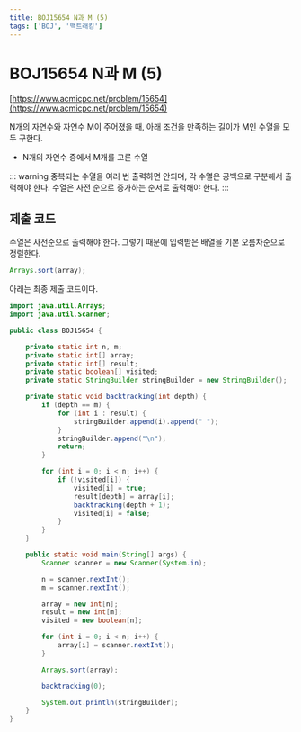```yaml
---
title: BOJ15654 N과 M (5)
tags: ['BOJ', '백트래킹']
---
```


# BOJ15654 N과 M (5)

[https://www.acmicpc.net/problem/15654](https://www.acmicpc.net/problem/15654)

N개의 자연수와 자연수 M이 주어졌을 때, 아래 조건을 만족하는 길이가 M인 수열을 모두 구한다.
 * N개의 자연수 중에서 M개를 고른 수열

::: warning
중복되는 수열을 여러 번 출력하면 안되며, 각 수열은 공백으로 구분해서 출력해야 한다. 수열은 사전 순으로 증가하는 순서로 출력해야 한다.
:::

## 제출 코드

수열은 사전순으로 출력해야 한다. 그렇기 때문에 입력받은 배열을 기본 오름차순으로 정렬한다.
```java
Arrays.sort(array);
```

아래는 최종 제출 코드이다.

```java
import java.util.Arrays;
import java.util.Scanner;

public class BOJ15654 {

    private static int n, m;
    private static int[] array;
    private static int[] result;
    private static boolean[] visited;
    private static StringBuilder stringBuilder = new StringBuilder();

    private static void backtracking(int depth) {
        if (depth == m) {
            for (int i : result) {
                stringBuilder.append(i).append(" ");
            }
            stringBuilder.append("\n");
            return;
        }

        for (int i = 0; i < n; i++) {
            if (!visited[i]) {
                visited[i] = true;
                result[depth] = array[i];
                backtracking(depth + 1);
                visited[i] = false;
            }
        }
    }

    public static void main(String[] args) {
        Scanner scanner = new Scanner(System.in);

        n = scanner.nextInt();
        m = scanner.nextInt();

        array = new int[n];
        result = new int[m];
        visited = new boolean[n];

        for (int i = 0; i < n; i++) {
            array[i] = scanner.nextInt();
        }

        Arrays.sort(array);

        backtracking(0);

        System.out.println(stringBuilder);
    }
}
```

<TagLinks />